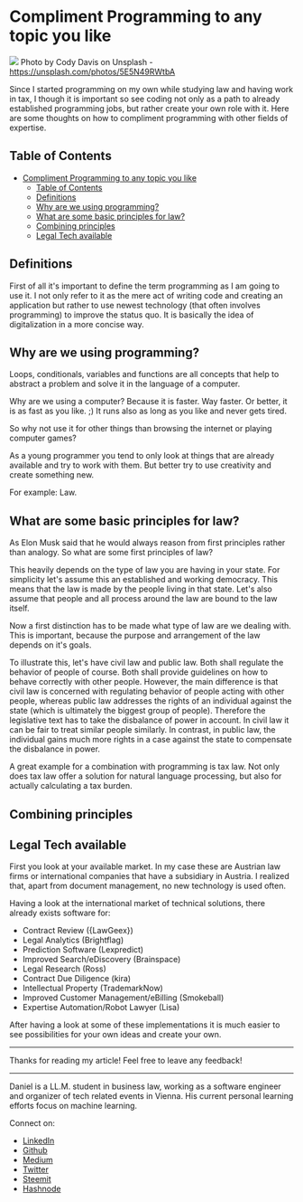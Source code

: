 # Compliment Programming to any topic you like

[<img src="https://images.unsplash.com/photo-1494253109108-2e30c049369b?ixlib=rb-0.3.5&ixid=eyJhcHBfaWQiOjEyMDd9&s=02261b49dc587eaecb3dfae7ccfbbcaa&auto=format&fit=crop&w=2250&q=80">](
https://unsplash.com/photos/5E5N49RWtbA)
Photo by Cody Davis on Unsplash - https://unsplash.com/photos/5E5N49RWtbA

Since I started programming on my own while studying law and having work in tax, I though it is important so see coding not only as a path to already established programming jobs, but rather create your own role with it. Here are some thoughts on how to compliment programming with other fields of expertise.


## Table of Contents

<!-- TOC -->

- [Compliment Programming to any topic you like](#compliment-programming-to-any-topic-you-like)
  - [Table of Contents](#table-of-contents)
  - [Definitions](#definitions)
  - [Why are we using programming?](#why-are-we-using-programming)
  - [What are some basic principles for law?](#what-are-some-basic-principles-for-law)
  - [Combining principles](#combining-principles)
  - [Legal Tech available](#legal-tech-available)

<!-- /TOC -->

## Definitions

First of all it's important to define the term programming as I am going to use it. I not only refer to it as the mere act of writing code and creating an application but rather to use newest technology (that often involves programming) to improve the status quo. It is basically the idea of digitalization in a more concise way.

## Why are we using programming?

Loops, conditionals, variables and functions are all concepts that help to abstract a problem and solve it in the language of a computer. 

Why are we using a computer? Because it is faster. Way faster. Or better, it is as fast as you like. ;) It runs also as long as you like and never gets tired. 

So why not use it for other things than browsing the internet or playing computer games?

As a young programmer you tend to only look at things that are already available and try to work with them. But better try to use creativity and create something new. 

For example: Law.

## What are some basic principles for law?

As Elon Musk said that he would always reason from first principles rather than analogy. So what are some first principles of law?

This heavily depends on the type of law you are having in your state. For simplicity let's assume this an established and working democracy. This means that the law is made by the people living in that state. Let's also assume that people and all process around the law are bound to the law itself. 

Now a first distinction has to be made what type of law are we dealing with. This is important, because the purpose and arrangement of the law depends on it's goals.

To illustrate this, let's have civil law and public law. Both shall regulate the behavior of people of course. Both shall provide guidelines on how to behave correctly with other people. However, the main difference is that civil law is concerned with regulating behavior of people acting with other people, whereas public law addresses the rights of an individual against the state (which is ultimately the biggest group of people). Therefore the legislative text has to take the disbalance of power in account. In civil law it can be fair to treat similar people similarly. In contrast, in public law, the individual gains much more rights in a case against the state to compensate the disbalance in power. 

A great example for a combination with programming is tax law. Not only does tax law offer a solution for natural language processing, but also for actually calculating a tax burden. 

## Combining principles





## Legal Tech available

First you look at your available market. In my case these are Austrian law firms or international companies that have a subsidiary in Austria. I realized that, apart from document management, no new technology is used often. 

Having a look at the international market of technical solutions, there already exists software for:
- Contract Review ({LawGeex})
- Legal Analytics (Brightflag)
- Prediction Software (Lexpredict)
- Improved Search/eDiscovery (Brainspace)
- Legal Research (Ross)
- Contract Due Diligence (kira)
- Intellectual Property (TrademarkNow)
- Improved Customer Management/eBilling (Smokeball)
- Expertise Automation/Robot Lawyer (Lisa)

After having a look at some of these implementations it is much easier to see possibilities for your own ideas and create your own. 






---

Thanks for reading my article! Feel free to leave any feedback! 

---

Daniel is a LL.M. student in business law, working as a software engineer and organizer of tech related events in Vienna. 
His current personal learning efforts focus on machine learning. 

Connect on:
- [LinkedIn](https://www.linkedin.com/in/createdd) 
- [Github](https://github.com/DDCreationStudios)
- [Medium](https://medium.com/@ddcreationstudi)
- [Twitter](https://twitter.com/DDCreationStudi)
- [Steemit](https://steemit.com/@createdd)
- [Hashnode](https://hashnode.com/@DDCreationStudio)

<!-- Written by Daniel Deutsch (deudan1010@gmail.com) -->